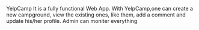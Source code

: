 YelpCamp
It is a fully functional Web App.
With YelpCamp,one can create a new campground, view the existing ones, like them, add a comment and update his/her profile. Admin can moniter everything
